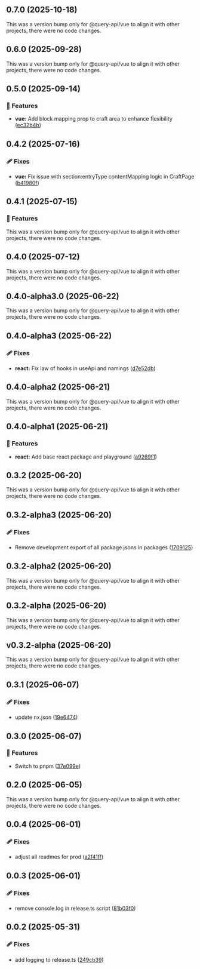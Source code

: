 ## 0.7.0 (2025-10-18)

This was a version bump only for @query-api/vue to align it with other projects, there were no code
changes.

## 0.6.0 (2025-09-28)

This was a version bump only for @query-api/vue to align it with other projects, there were no code
changes.

## 0.5.0 (2025-09-14)

### 🚀 Features

- **vue:** Add block mapping prop to craft area to enhance flexibility
  ([ec32b4b](https://github.com/samuelreichor/query-api/commit/ec32b4b))

## 0.4.2 (2025-07-16)

### 🩹 Fixes

- **vue:** Fix issue with section:entryType contentMapping logic in CraftPage
  ([b41980f](https://github.com/samuelreichor/query-api/commit/b41980f))

## 0.4.1 (2025-07-15)

### 🚀 Features

This was a version bump only for @query-api/vue to align it with other projects, there were no code
changes.

## 0.4.0 (2025-07-12)

This was a version bump only for @query-api/vue to align it with other projects, there were no code
changes.

## 0.4.0-alpha3.0 (2025-06-22)

This was a version bump only for @query-api/vue to align it with other projects, there were no code
changes.

## 0.4.0-alpha3 (2025-06-22)

### 🩹 Fixes

- **react:** Fix law of hooks in useApi and namings
  ([d7e52db](https://github.com/samuelreichor/query-api/commit/d7e52db))

## 0.4.0-alpha2 (2025-06-21)

This was a version bump only for @query-api/vue to align it with other projects, there were no code
changes.

## 0.4.0-alpha1 (2025-06-21)

### 🚀 Features

- **react:** Add base react package and playground
  ([a9269f1](https://github.com/samuelreichor/query-api/commit/a9269f1))

## 0.3.2 (2025-06-20)

This was a version bump only for @query-api/vue to align it with other projects, there were no code
changes.

## 0.3.2-alpha3 (2025-06-20)

### 🩹 Fixes

- Remove development export of all package.jsons in packages
  ([1709125](https://github.com/samuelreichor/query-api/commit/1709125))

## 0.3.2-alpha2 (2025-06-20)

This was a version bump only for @query-api/vue to align it with other projects, there were no code
changes.

## 0.3.2-alpha (2025-06-20)

This was a version bump only for @query-api/vue to align it with other projects, there were no code
changes.

## v0.3.2-alpha (2025-06-20)

This was a version bump only for @query-api/vue to align it with other projects, there were no code
changes.

## 0.3.1 (2025-06-07)

### 🩹 Fixes

- update nx.json ([19e6474](https://github.com/samuelreichor/query-api/commit/19e6474))

## 0.3.0 (2025-06-07)

### 🚀 Features

- Switch to pnpm ([37e099e](https://github.com/samuelreichor/query-api/commit/37e099e))

## 0.2.0 (2025-06-05)

This was a version bump only for @query-api/vue to align it with other projects, there were no code
changes.

## 0.0.4 (2025-06-01)

### 🩹 Fixes

- adjust all readmes for prod ([a2f41ff](https://github.com/samuelreichor/query-api/commit/a2f41ff))

## 0.0.3 (2025-06-01)

### 🩹 Fixes

- remove console.log in release.ts script
  ([81b03f0](https://github.com/samuelreichor/query-api/commit/81b03f0))

## 0.0.2 (2025-05-31)

### 🩹 Fixes

- add logging to release.ts ([249cb39](https://github.com/samuelreichor/query-api/commit/249cb39))
